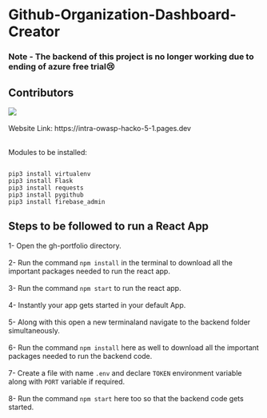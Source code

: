 # Github-Organization-Dashboard-Creator

### Note - The backend of this project is no longer working due to ending of azure free trial😢

## Contributors


<a href="https://github.com/ips610/Python/graphs/contributors">
  <img src="https://contrib.rocks/image?repo=ips610/Github-Oraganization-Dashboard-Creator"/>
</a>
<br>
<br>
Website Link: https://intra-owasp-hacko-5-1.pages.dev


<br>Modules to be installed:

```

pip3 install virtualenv
pip3 install Flask 
pip3 install requests
pip3 install pygithub
pip3 install firebase_admin

```

## Steps to be followed to run a React App

1- Open the gh-portfolio directory. <br><br>
2- Run the command `npm install` in the terminal to download all the important packages needed to run the 
   react app. <br><br>
3- Run the command `npm start` to run the react app.<br><br>
4- Instantly your app gets started in your default App.<br><br>
5- Along with this open a new terminaland navigate to the backend folder simultaneously.<br><br>
6- Run the command `npm install` here as well to download all the important packages needed to run the 
   backend code.<br><br>
7- Create a file with name `.env` and declare `TOKEN` environment variable along with `PORT` variable if 
   required.<br><br>
8- Run the command `npm start` here too so that the backend code gets started.
